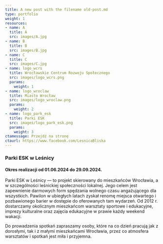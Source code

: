 ```yaml
---
title: A new post with the filename old-post.md
type: portfolio
weight: 1
resources:
- name: A
  title: A
  src: images/A.jpg
- name: B
  title: B
  src: images/B.jpg
- name: C
  title: C
  src: images/C.jpg
- name: logo_wcrs
  title: Wrocławskie Centrum Rozwoju Społecznego
  src: images/logo_wcrs.png
  params:
    weight: 1
- name: logo_wroclaw
  title: Miasto Wrocław
  src: images/logo_wroclaw.png
  params:
    weight: 2
- name: logo_park_esk
  title: Parki ESK
  src: images/logo_park_esk.png
  params:
    weight: 3
ctamessage: Przejdź na stronę
ctaurl: https://www.facebook.com/LesnicaBliska
---
```


### Parki ESK w Leśnicy

#### Okres realizacji od 01.06.2024 do 29.09.2024.

Parki ESK w Leśnicy — to projekt skierowany do mieszkańców Wrocławia, a w szczególności leśnickiej społeczności lokalnej.
Jego celem jest zapewnienie darmowych form spędzania wolnego czasu angażującego dla wszystkich. Pawilon w ubiegłych latach zyskał renomę miejsca otwartego i pozbawionego barier w dostępie do oferowanych tam wydarzeń. Od 2012 r. dostarczamy okolicznym mieszkańcom warsztaty sportowe i edukacyjne, imprezy kulturalne oraz zajęcia edukacyjne w prawie każdy weekend wakacji.

Do prowadzenia spotkań zapraszamy osoby, które na co dzień pracują jak z dorosłymi, tak i z małymi mieszkańcami Wrocławia, przez co atmosfera warsztatów i spotkań jest miła i przyjemna. 
